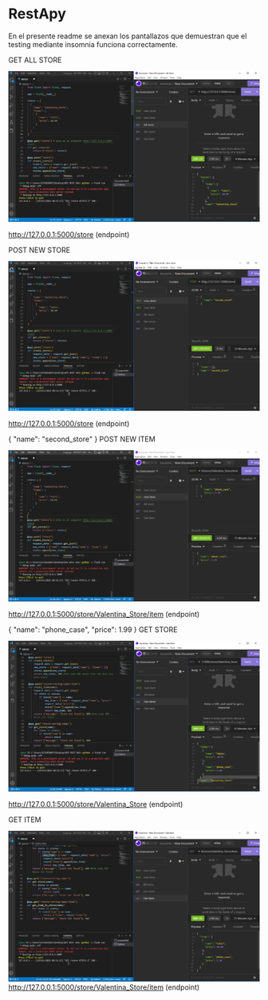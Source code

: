 # RestApy

En el presente readme se anexan los pantallazos que demuestran que el testing mediante insomnia funciona correctamente. 

GET ALL STORE

![Image text](https://github.com/varrietasotelo/ApiRestFirst/blob/main/image/GetAllStore.png)

http://127.0.0.1:5000/store (endpoint)

POST NEW STORE

![Image text](https://github.com/varrietasotelo/ApiRestFirst/blob/main/image/PostNewStore.png)

http://127.0.0.1:5000/store (endpoint)

{
	"name": "second_store"
}
POST NEW ITEM 

![Image text](https://github.com/varrietasotelo/ApiRestFirst/blob/main/image/PostNewItem.png)

http://127.0.0.1:5000/store/Valentina_Store/item (endpoint)

{
	"name": "phone_case",
	"price": 1.99
}
GET STORE

![Image text](https://github.com/varrietasotelo/ApiRestFirst/blob/main/image/GetStore.png)

http://127.0.0.1:5000/store/Valentina_Store (endpoint)

GET ITEM 

![Image text](https://github.com/varrietasotelo/ApiRestFirst/blob/main/image/GetItem.png)
http://127.0.0.1:5000/store/Valentina_Store/item (endpoint)
